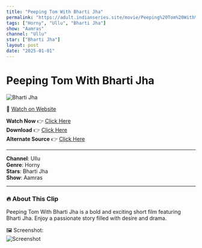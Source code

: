```yaml
---
title: "Peeping Tom With Bharti Jha"
permalink: "https://adult.indianseries.site/movie/Peeping%20Tom%20With%20Bharti%20Jha"
tags: ["Horny", "Ullu", "Bharti Jha"]
show: "Aamras"
channel: "Ullu"
star: ["Bharti Jha"]
layout: post
date: "2025-01-01"
---
```


# Peeping Tom With Bharti Jha

![Bharti Jha](https://shorts.desisins.com/wp-content/uploads/2024/05/Bharti-Jha-aamras-Ullu-DesiSins.com_.jpg)

🔗 [Watch on Website](https://adult.indianseries.site/movie/Peeping%20Tom%20With%20Bharti%20Jha)

**Watch Now** 👉 [Click Here](https://adult.indianseries.site/movie/Peeping%20Tom%20With%20Bharti%20Jha)  
**Download** 👉 [Click Here](https://adult.indianseries.site/movie/Peeping%20Tom%20With%20Bharti%20Jha)  
**Alternate Source** 👉 [Click Here](https://adult.indianseries.site/movie/Peeping%20Tom%20With%20Bharti%20Jha)

---

**Channel**: Ullu  
**Genre**: Horny  
**Stars**: Bharti Jha  
**Show**: Aamras

---

### 🔥 About This Clip

Peeping Tom With Bharti Jha is a bold and exciting short film featuring Bharti Jha. Enjoy a passionate story filled with desire and drama.
 
🖼️ Screenshot:  
![Screenshot](https://shorts.desisins.com/wp-content/uploads/2024/05/Bharti-Jha-aamras-Ullu-DesiSins.com_.jpg)
